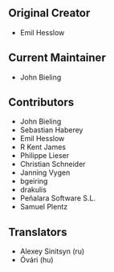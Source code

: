 ## Original Creator
* Emil Hesslow

## Current Maintainer
* John Bieling

## Contributors
* John Bieling
* Sebastian Haberey
* Emil Hesslow
* R Kent James
* Philippe Lieser
* Christian Schneider
* Janning Vygen
* bgeiring
* drakulis
* Peñalara Software S.L.
* Samuel Plentz

## Translators
* Alexey Sinitsyn (ru)
* Óvári (hu)
